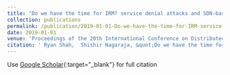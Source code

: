 ```yaml
---
title: "Do we have the time for IRM? service denial attacks and SDN-based defences"
collection: publications
permalink: /publication/2019-01-01-Do-we-have-the-time-for-IRM-service-denial-attacks-and-SDN-based-defences
date: 2019-01-01
venue: 'Proceedings of the 20th International Conference on Distributed Computing and Networking'
citation: ' Ryan Shah,  Shishir Nagaraja, &quot;Do we have the time for IRM? service denial attacks and SDN-based defences.&quot; Proceedings of the 20th International Conference on Distributed Computing and Networking, 2019.'
---
```

Use [Google Scholar](https://scholar.google.com/scholar?q=Do+we+have+the+time+for+IRM?+service+denial+attacks+and+SDN+based+defences){:target="_blank"} for full citation
